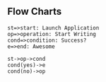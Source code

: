 ## Flow Charts
```flow
st=>start: Launch Application
op=>operation: Start Writing
cond=>condition: Success? 
e=>end: Awesome

st->op->cond
cond(yes)->e
cond(no)->op
```
